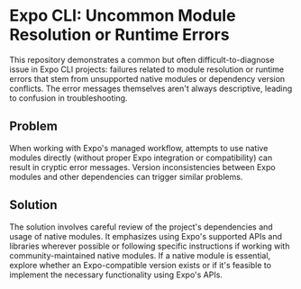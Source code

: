 # Expo CLI: Uncommon Module Resolution or Runtime Errors

This repository demonstrates a common but often difficult-to-diagnose issue in Expo CLI projects: failures related to module resolution or runtime errors that stem from unsupported native modules or dependency version conflicts.  The error messages themselves aren't always descriptive, leading to confusion in troubleshooting.

## Problem

When working with Expo's managed workflow, attempts to use native modules directly (without proper Expo integration or compatibility) can result in cryptic error messages.  Version inconsistencies between Expo modules and other dependencies can trigger similar problems.

## Solution

The solution involves careful review of the project's dependencies and usage of native modules. It emphasizes using Expo's supported APIs and libraries wherever possible or following specific instructions if working with community-maintained native modules.  If a native module is essential, explore whether an Expo-compatible version exists or if it's feasible to implement the necessary functionality using Expo's APIs.